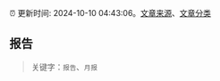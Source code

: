 :alarm_clock: 更新时间: 2024-10-10 04:43:06。[文章来源](/README.md)、[文章分类](/TAGS.md)

## 报告


> 关键字：`报告`、`月报`



